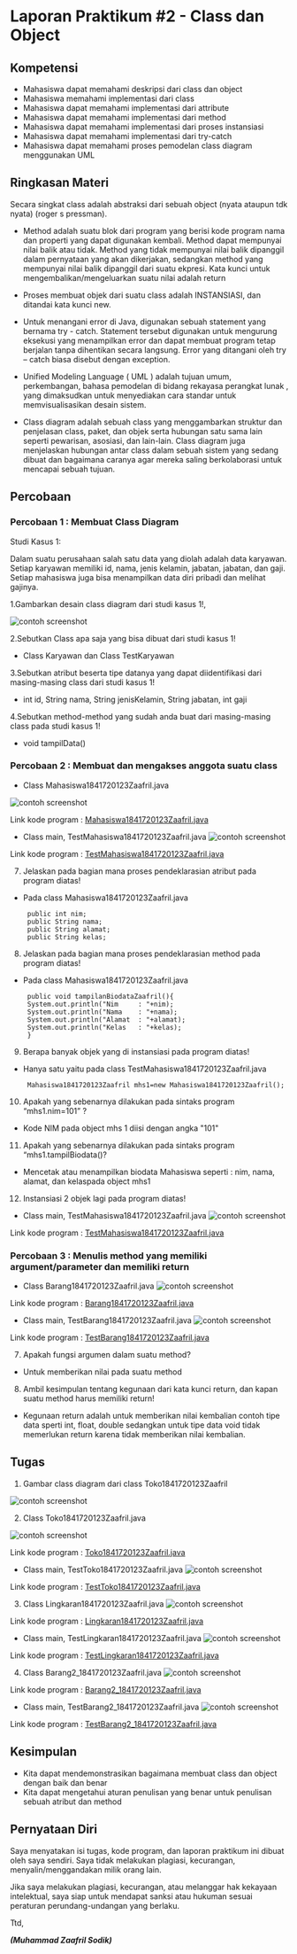 # Laporan Praktikum #2 - Class dan Object

## Kompetensi

-  Mahasiswa dapat memahami deskripsi dari class dan object
-   Mahasiswa memahami implementasi dari class
-   Mahasiswa dapat memahami implementasi dari attribute
-   Mahasiswa dapat memahami implementasi dari method
-   Mahasiswa dapat memahami implementasi dari proses instansiasi
-   Mahasiswa dapat memahami implementasi dari try-catch
-   Mahasiswa dapat memahami proses pemodelan class diagram menggunakan UML

## Ringkasan Materi

Secara singkat class adalah abstraksi dari sebuah object (nyata ataupun tdk nyata) (roger s pressman). 

-   Method adalah suatu blok dari program yang berisi kode program nama dan properti yang dapat digunakan kembali. Method dapat mempunyai nilai balik atau tidak. Method yang tidak mempunyai nilai balik dipanggil dalam pernyataan yang akan dikerjakan, sedangkan method yang mempunyai nilai balik dipanggil dari suatu ekpresi. Kata kunci untuk mengembalikan/mengeluarkan suatu nilai adalah return

-   Proses membuat objek dari suatu class adalah INSTANSIASI, dan ditandai kata kunci new. 

-   Untuk menangani error di Java, digunakan sebuah statement yang bernama try - catch. Statement tersebut digunakan untuk mengurung eksekusi yang menampilkan error dan dapat membuat program tetap berjalan tanpa dihentikan secara langsung. Error yang ditangani oleh try – catch biasa disebut dengan exception.

-   Unified Modeling Language ( UML ) adalah tujuan umum, perkembangan, bahasa pemodelan di bidang rekayasa perangkat lunak , yang dimaksudkan untuk menyediakan cara standar untuk memvisualisasikan desain sistem. 

-   Class diagram adalah sebuah class yang menggambarkan struktur dan penjelasan class, paket, dan objek serta hubungan satu sama lain seperti pewarisan, asosiasi, dan lain-lain. Class diagram juga menjelaskan hubungan antar class dalam sebuah sistem yang sedang dibuat dan bagaimana caranya agar mereka saling berkolaborasi untuk mencapai sebuah tujuan.

## Percobaan

### Percobaan 1 : Membuat Class Diagram

Studi Kasus 1:

Dalam suatu perusahaan salah satu data yang diolah adalah data karyawan. Setiap karyawan memiliki id, nama, jenis kelamin, jabatan, jabatan, dan gaji. Setiap mahasiswa juga bisa menampilkan data diri pribadi dan melihat gajinya.

1.Gambarkan desain class diagram dari studi kasus 1!,

![contoh screenshot](img/cdKaryawan.PNG)

2.Sebutkan Class apa saja yang bisa dibuat dari studi kasus 1!
-   Class Karyawan dan Class TestKaryawan

3.Sebutkan atribut beserta tipe datanya yang dapat diidentifikasi dari masing-masing class dari studi kasus 1!
-   int id, String nama, String jenisKelamin, String jabatan, int gaji

4.Sebutkan method-method yang sudah anda buat dari masing-masing class pada studi kasus 1!
-   void tampilData()

### Percobaan 2 : Membuat dan mengakses anggota suatu class

- Class Mahasiswa1841720123Zaafril.java

![contoh screenshot](img/Mahasiswa.PNG)

Link kode program : [Mahasiswa1841720123Zaafril.java](../../src/2_Class_dan_Object/Mahasiswa1841720123Zaafril.java)

- Class main, TestMahasiswa1841720123Zaafril.java
![contoh screenshot](img/TestMahasiswa.PNG)

Link kode program : [TestMahasiswa1841720123Zaafril.java](../../src/2_Class_dan_Object/TestMahasiswa1841720123Zaafril.java)

7. Jelaskan pada bagian mana proses pendeklarasian atribut pada program diatas!
-  Pada class Mahasiswa1841720123Zaafril.java

        public int nim;
        public String nama;
        public String alamat;
        public String kelas;

8. Jelaskan pada bagian mana proses pendeklarasian method pada program diatas!
-  Pada class Mahasiswa1841720123Zaafril.java

        public void tampilanBiodataZaafril(){
        System.out.println("Nim     : "+nim);
        System.out.println("Nama    : "+nama);
        System.out.println("Alamat  : "+alamat);
        System.out.println("Kelas   : "+kelas);
        }

9. Berapa banyak objek yang di instansiasi pada program diatas!
-  Hanya satu yaitu pada class TestMahasiswa1841720123Zaafril.java

        Mahasiswa1841720123Zaafril mhs1=new Mahasiswa1841720123Zaafril();

10. Apakah yang sebenarnya dilakukan pada sintaks program “mhs1.nim=101” ?
-   Kode NIM pada object mhs 1 diisi dengan angka "101"

11. Apakah yang sebenarnya dilakukan pada sintaks program “mhs1.tampilBiodata()?
-   Mencetak atau menampilkan biodata Mahasiswa seperti : nim, nama, alamat, dan kelaspada object mhs1

12. Instansiasi 2 objek lagi pada program diatas!
-   Class main, TestMahasiswa1841720123Zaafril.java
![contoh screenshot](img/TestMahasiswa2.PNG)

Link kode program : [TestMahasiswa1841720123Zaafril.java](../../src/2_Class_dan_Object/TestMahasiswa1841720123Zaafril.java)

### Percobaan 3 : Menulis method yang memiliki argument/parameter dan memiliki return

- Class Barang1841720123Zaafril.java
![contoh screenshot](img/Barang.PNG)

Link kode program : [Barang1841720123Zaafril.java](../../src/2_Class_dan_Object/Barang1841720123Zaafril.java)

- Class main, TestBarang1841720123Zaafril.java
![contoh screenshot](img/TestBarang.PNG)

Link kode program : [TestBarang1841720123Zaafril.java](../../src/2_Class_dan_Object/TestBarang1841720123Zaafril.java)

7. Apakah fungsi argumen dalam suatu method?
-  Untuk memberikan nilai pada suatu method 

8. Ambil kesimpulan tentang kegunaan dari kata kunci return, dan kapan suatu method harus memiliki return!
-  Kegunaan return adalah untuk memberikan nilai kembalian contoh tipe data sperti int, float, double sedangkan untuk tipe data void tidak memerlukan return karena tidak memberikan nilai kembalian. 

## Tugas
1. Gambar class diagram dari class Toko1841720123Zaafril

![contoh screenshot](img/cdToko.PNG)

2. Class Toko1841720123Zaafril.java

![contoh screenshot](img/Toko.PNG)

Link kode program : [Toko1841720123Zaafril.java](../../src/2_Class_dan_Object/Toko1841720123Zaafril.java)

- Class main, TestToko1841720123Zaafril.java 
![contoh screenshot](img/TestToko.PNG)

Link kode program : [TestToko1841720123Zaafril.java](../../src/2_Class_dan_Object/TestToko1841720123Zaafril.java)

3. Class Lingkaran1841720123Zaafril.java
![contoh screenshot](img/Lingkaran.PNG)

Link kode program : [Lingkaran1841720123Zaafril.java](../../src/2_Class_dan_Object/Lingkaran1841720123Zaafril.java)

- Class main, TestLingkaran1841720123Zaafril.java
![contoh screenshot](img/TestLingkaran.PNG)

Link kode program : [TestLingkaran1841720123Zaafril.java](../../src/2_Class_dan_Object/TestLingkaran1841720123Zaafril.java)

4. Class Barang2_1841720123Zaafril.java
![contoh screenshot](img/Barang2.PNG)

Link kode program : [Barang2_1841720123Zaafril.java](../../src/2_Class_dan_Object/Barang2_1841720123Zaafril.java)

- Class main, TestBarang2_1841720123Zaafril.java
![contoh screenshot](img/TestBarang2.PNG)

Link kode program : [TestBarang2_1841720123Zaafril.java](../../src/2_Class_dan_Object/TestBarang2_1841720123Zaafril.java)

## Kesimpulan
- Kita dapat mendemonstrasikan bagaimana membuat class dan object dengan baik dan benar
- Kita dapat mengetahui aturan penulisan yang benar untuk penulisan sebuah atribut dan method

## Pernyataan Diri

Saya menyatakan isi tugas, kode program, dan laporan praktikum ini dibuat oleh saya sendiri. Saya tidak melakukan plagiasi, kecurangan, menyalin/menggandakan milik orang lain.

Jika saya melakukan plagiasi, kecurangan, atau melanggar hak kekayaan intelektual, saya siap untuk mendapat sanksi atau hukuman sesuai peraturan perundang-undangan yang berlaku.

Ttd,

***(Muhammad Zaafril Sodik)***
